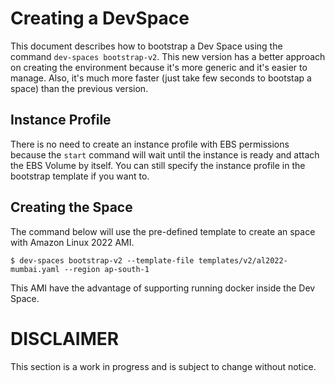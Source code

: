 # Creating a DevSpace

This document describes how to bootstrap a Dev Space using the command `dev-spaces bootstrap-v2`. This new version has a better approach on creating the environment because it's more generic and it's easier to manage. Also, it's much more faster (just take few seconds to bootstap a space) than the previous version.

## Instance Profile

There is no need to create an instance profile with EBS permissions because the `start` command will wait until the instance is ready and attach the EBS Volume by itself. You can still specify the instance profile in the bootstrap template if you want to.

## Creating the Space

The command below will use the pre-defined template to create an space with Amazon Linux 2022 AMI.

    $ dev-spaces bootstrap-v2 --template-file templates/v2/al2022-mumbai.yaml --region ap-south-1

This AMI have the advantage of supporting running docker inside the Dev Space.

# DISCLAIMER

This section is a work in progress and is subject to change without notice.